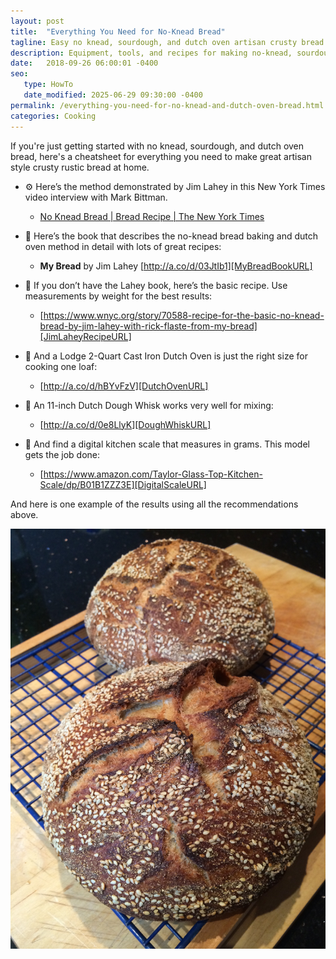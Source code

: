 ```yaml
---
layout: post
title:  "Everything You Need for No-Knead Bread"
tagline: Easy no knead, sourdough, and dutch oven artisan crusty bread
description: Equipment, tools, and recipes for making no-knead, sourdough, and dutch oven crusty bread at home.
date:   2018-09-26 06:00:01 -0400
seo:
   type: HowTo
   date_modified: 2025-06-29 09:30:00 -0400
permalink: /everything-you-need-for-no-knead-and-dutch-oven-bread.html
categories: Cooking
---
```

If you're just getting started with no knead, sourdough, and dutch oven bread, here's a cheatsheet for
everything you need to make great artisan style crusty rustic bread at home.

- &#9881; Here’s the method demonstrated by Jim Lahey in this New York Times video interview
with Mark Bittman.
    - [No Knead Bread | Bread Recipe | The New York Times][NYTYouTubeVideoURL]

- &#x1f4d6; Here’s the book that describes the no-knead bread baking and dutch oven method in detail with lots of great recipes:
    - **My Bread** by Jim Lahey [http://a.co/d/03JtIb1][MyBreadBookURL]

- &#x1f4d6; If you don’t have the Lahey book, here’s the basic recipe. Use measurements by weight for the best results:
    - [https://www.wnyc.org/story/70588-recipe-for-the-basic-no-knead-bread-by-jim-lahey-with-rick-flaste-from-my-bread][JimLaheyRecipeURL]

- &#128296; And a Lodge 2-Quart Cast Iron Dutch Oven is just the right size for cooking one loaf:
    - [http://a.co/d/hBYvFzV][DutchOvenURL]

- &#128296; An 11-inch Dutch Dough Whisk works very well for mixing:
    - [http://a.co/d/0e8LlyK][DoughWhiskURL]

- &#128296; And find a digital kitchen scale that measures in grams. This model gets the job done:
    - [https://www.amazon.com/Taylor-Glass-Top-Kitchen-Scale/dp/B01B1ZZZ3E][DigitalScaleURL]

And here is one example of the results using all the recommendations above.

![No-Knead Christmas Bread, December 2013](/images/NoKneadChristmasBread-20131225.jpg "No-Knead Christmas Bread, December 2013")

[NYTYouTubeVideoURL]: https://www.youtube.com/watch?v=13Ah9ES2yTU
[MyBreadBookURL]: https://a.co/d/03JtIb1
[JimLaheyRecipeURL]: https://www.wnyc.org/story/70588-recipe-for-the-basic-no-knead-bread-by-jim-lahey-with-rick-flaste-from-my-bread
[DoughWhiskURL]: https://a.co/d/0e8LlyK
[DutchOvenURL]: https://a.co/d/hBYvFzV
[DigitalScaleURL]: https://www.amazon.com/Taylor-Glass-Top-Kitchen-Scale/dp/B01B1ZZZ3E
